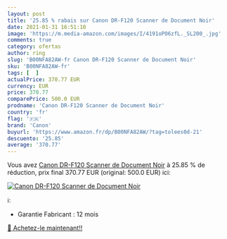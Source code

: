 ```yaml
---
layout: post
title: '25.85 % rabais sur Canon DR-F120 Scanner de Document Noir'
date: 2021-01-31 16:51:10
image: 'https://m.media-amazon.com/images/I/4191oPO6zfL._SL200_.jpg'
comments: true
category: ofertas
author: ring
slug: 'B00NFA82AW-fr Canon DR-F120 Scanner de Document Noir'
sku: 'B00NFA82AW-fr'
tags: [  ]
actualPrice: 370.77 EUR
currency: EUR
price: 370.77
comparePrice: 500.0 EUR
prodname: 'Canon DR-F120 Scanner de Document Noir'
country: 'fr'
flag: '🇫🇷'
brand: 'Canon'
buyurl: 'https://www.amazon.fr/dp/B00NFA82AW/?tag=tolees0d-21'
descuento: '25.85'
average: '370.77'
---
```


Vous avez [Canon DR-F120 Scanner de Document Noir](https://www.amazon.fr/dp/B00NFA82AW/?tag=tolees0d-21)  à  25.85 % de réduction, prix final  370.77 EUR (original: 500.0 EUR) ici:

[![Canon DR-F120 Scanner de Document Noir](https://m.media-amazon.com/images/I/4191oPO6zfL._SL200_.jpg)](https://www.amazon.fr/dp/B00NFA82AW/?tag=tolees0d-21)

ℹ️:

- Garantie Fabricant : 12 mois

[🛒 Achetez-le maintenant!!](https://www.amazon.fr/dp/B00NFA82AW/?tag=tolees0d-21)
